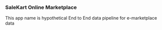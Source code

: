 ### SaleKart Online Marketplace

This app name is hypothetical
End to End data pipeline for e-marketplace data

